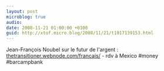 ```yaml
---
layout: post
microblog: true
audio: 
date: 2008-11-21 01:00:00 +0100
guid: http://xtof.micro.blog/2008/11/21/t1017139153.html
---
```

Jean-François Noubel sur le futur de l'argent : [thetransitioner.webnode.com/francais/](http://thetransitioner.webnode.com/francais/) - rdv à Mexico #money #barcampbank
